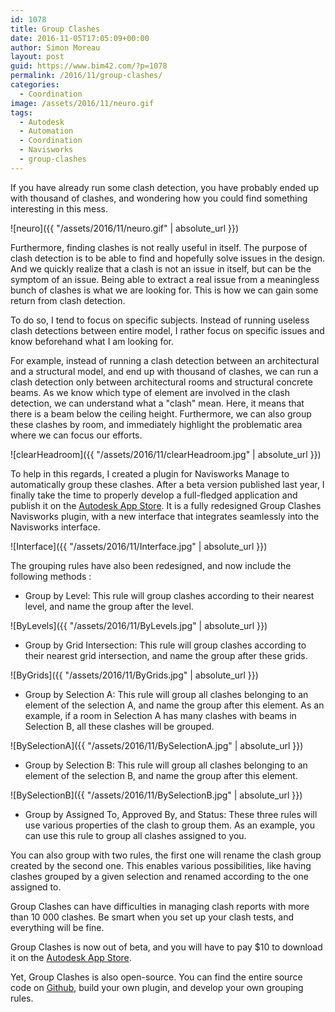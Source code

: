 ```yaml
---
id: 1078
title: Group Clashes
date: 2016-11-05T17:05:09+00:00
author: Simon Moreau
layout: post
guid: https://www.bim42.com/?p=1078
permalink: /2016/11/group-clashes/
categories:
  - Coordination
image: /assets/2016/11/neuro.gif
tags:
  - Autodesk
  - Automation
  - Coordination
  - Navisworks
  - group-clashes
---
```

If you have already run some clash detection, you have probably ended up with thousand of clashes, and wondering how you could find something interesting in this mess.

![neuro]({{ "/assets/2016/11/neuro.gif" | absolute_url }})

Furthermore, finding clashes is not really useful in itself. The purpose of clash detection is to be able to find and hopefully solve issues in the design. And we quickly realize that a clash is not an issue in itself, but can be the symptom of an issue. Being able to extract a real issue from a meaningless bunch of clashes is what we are looking for. This is how we can gain some return from clash detection.

To do so, I tend to focus on specific subjects. Instead of running useless clash detections between entire model, I rather focus on specific issues and know beforehand what I am looking for.

For example, instead of running a clash detection between an architectural and a structural model, and end up with thousand of clashes, we can run a clash detection only between architectural rooms and structural concrete beams. As we know which type of element are involved in the clash detection, we can understand what a "clash" mean. Here, it means that there is a beam below the ceiling height. Furthermore, we can also group these clashes by room, and immediately highlight the problematic area where we can focus our efforts.

![clearHeadroom]({{ "/assets/2016/11/clearHeadroom.jpg" | absolute_url }})

To help in this regards, I created a plugin for Navisworks Manage to automatically group these clashes. After a beta version published last year, I finally take the time to properly develop a full-fledged application and publish it on the [Autodesk App Store](https://apps.autodesk.com/NAVIS/en/Detail/Index?id=7544208847822212204&appLang=en&os=Win64). It is a fully redesigned Group Clashes Navisworks plugin, with a new interface that integrates seamlessly into the Navisworks interface.

![Interface]({{ "/assets/2016/11/Interface.jpg" | absolute_url }})

The grouping rules have also been redesigned, and now include the following methods :

  * Group by Level: This rule will group clashes according to their nearest level, and name the group after the level.

![ByLevels]({{ "/assets/2016/11/ByLevels.jpg" | absolute_url }})

  * Group by Grid Intersection: This rule will group clashes according to their nearest grid intersection, and name the group after these grids.

![ByGrids]({{ "/assets/2016/11/ByGrids.jpg" | absolute_url }})

  * Group by Selection A: This rule will group all clashes belonging to an element of the selection A, and name the group after this element. As an example, if a room in Selection A has many clashes with beams in Selection B, all these clashes will be grouped.

![BySelectionA]({{ "/assets/2016/11/BySelectionA.jpg" | absolute_url }})

  * Group by Selection B: This rule will group all clashes belonging to an element of the selection B, and name the group after this element.

![BySelectionB]({{ "/assets/2016/11/BySelectionB.jpg" | absolute_url }})

  * Group by Assigned To, Approved By, and Status: These three rules will use various properties of the clash to group them. As an example, you can use this rule to group all clashes assigned to you.

You can also group with two rules, the first one will rename the clash group created by the second one. This enables various possibilities, like having clashes grouped by a given selection and renamed according to the one assigned to.

Group Clashes can have difficulties in managing clash reports with more than 10 000 clashes. Be smart when you set up your clash tests, and everything will be fine.

Group Clashes is now out of beta, and you will have to pay $10 to download it on the [Autodesk App Store](https://apps.autodesk.com/NAVIS/en/Detail/Index?id=7544208847822212204&appLang=en&os=Win64).

Yet, Group Clashes is also open-source. You can find the entire source code on [Github](https://github.com/simonmoreau/GroupClashes), build your own plugin, and develop your own grouping rules.